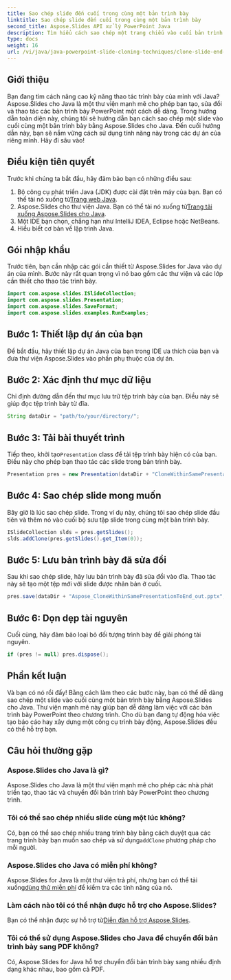 ```yaml
---
title: Sao chép slide đến cuối trong cùng một bản trình bày
linktitle: Sao chép slide đến cuối trong cùng một bản trình bày
second_title: Aspose.Slides API xử lý PowerPoint Java
description: Tìm hiểu cách sao chép một trang chiếu vào cuối bản trình bày bằng Aspose.Slides cho Java với hướng dẫn từng bước này. Hoàn hảo cho các nhà phát triển Java.
type: docs
weight: 16
url: /vi/java/java-powerpoint-slide-cloning-techniques/clone-slide-end-within-same-presentation-powerpoint/
---
```

## Giới thiệu
Bạn đang tìm cách nâng cao kỹ năng thao tác trình bày của mình với Java? Aspose.Slides cho Java là một thư viện mạnh mẽ cho phép bạn tạo, sửa đổi và thao tác các bản trình bày PowerPoint một cách dễ dàng. Trong hướng dẫn toàn diện này, chúng tôi sẽ hướng dẫn bạn cách sao chép một slide vào cuối cùng một bản trình bày bằng Aspose.Slides cho Java. Đến cuối hướng dẫn này, bạn sẽ nắm vững cách sử dụng tính năng này trong các dự án của riêng mình. Hãy đi sâu vào!
## Điều kiện tiên quyết
Trước khi chúng ta bắt đầu, hãy đảm bảo bạn có những điều sau:
1.  Bộ công cụ phát triển Java (JDK) được cài đặt trên máy của bạn. Bạn có thể tải nó xuống từ[Trang web Java](https://www.oracle.com/java/technologies/javase-downloads.html).
2.  Aspose.Slides cho thư viện Java. Bạn có thể tải nó xuống từ[Trang tải xuống Aspose.Slides cho Java](https://releases.aspose.com/slides/java/).
3. Một IDE bạn chọn, chẳng hạn như IntelliJ IDEA, Eclipse hoặc NetBeans.
4. Hiểu biết cơ bản về lập trình Java.
## Gói nhập khẩu
Trước tiên, bạn cần nhập các gói cần thiết từ Aspose.Slides for Java vào dự án của mình. Bước này rất quan trọng vì nó bao gồm các thư viện và các lớp cần thiết cho thao tác trình bày.
```java
import com.aspose.slides.ISlideCollection;
import com.aspose.slides.Presentation;
import com.aspose.slides.SaveFormat;
import com.aspose.slides.examples.RunExamples;
```
## Bước 1: Thiết lập dự án của bạn
Để bắt đầu, hãy thiết lập dự án Java của bạn trong IDE ưa thích của bạn và đưa thư viện Aspose.Slides vào phần phụ thuộc của dự án.
## Bước 2: Xác định thư mục dữ liệu
Chỉ định đường dẫn đến thư mục lưu trữ tệp trình bày của bạn. Điều này sẽ giúp đọc tệp trình bày từ đĩa.
```java
String dataDir = "path/to/your/directory/";
```
## Bước 3: Tải bài thuyết trình
 Tiếp theo, khởi tạo`Presentation` class để tải tệp trình bày hiện có của bạn. Điều này cho phép bạn thao tác các slide trong bản trình bày.
```java
Presentation pres = new Presentation(dataDir + "CloneWithinSamePresentationToEnd.pptx");
```
## Bước 4: Sao chép slide mong muốn
Bây giờ là lúc sao chép slide. Trong ví dụ này, chúng tôi sao chép slide đầu tiên và thêm nó vào cuối bộ sưu tập slide trong cùng một bản trình bày.
```java
ISlideCollection slds = pres.getSlides();
slds.addClone(pres.getSlides().get_Item(0));
```
## Bước 5: Lưu bản trình bày đã sửa đổi
Sau khi sao chép slide, hãy lưu bản trình bày đã sửa đổi vào đĩa. Thao tác này sẽ tạo một tệp mới với slide được nhân bản ở cuối.
```java
pres.save(dataDir + "Aspose_CloneWithinSamePresentationToEnd_out.pptx", SaveFormat.Pptx);
```
## Bước 6: Dọn dẹp tài nguyên
Cuối cùng, hãy đảm bảo loại bỏ đối tượng trình bày để giải phóng tài nguyên.
```java
if (pres != null) pres.dispose();
```
## Phần kết luận
Và bạn có nó rồi đấy! Bằng cách làm theo các bước này, bạn có thể dễ dàng sao chép một slide vào cuối cùng một bản trình bày bằng Aspose.Slides cho Java. Thư viện mạnh mẽ này giúp bạn dễ dàng làm việc với các bản trình bày PowerPoint theo chương trình. Cho dù bạn đang tự động hóa việc tạo báo cáo hay xây dựng một công cụ trình bày động, Aspose.Slides đều có thể hỗ trợ bạn.
## Câu hỏi thường gặp
### Aspose.Slides cho Java là gì?
Aspose.Slides cho Java là một thư viện mạnh mẽ cho phép các nhà phát triển tạo, thao tác và chuyển đổi bản trình bày PowerPoint theo chương trình.
### Tôi có thể sao chép nhiều slide cùng một lúc không?
 Có, bạn có thể sao chép nhiều trang trình bày bằng cách duyệt qua các trang trình bày bạn muốn sao chép và sử dụng`addClone` phương pháp cho mỗi người.
### Aspose.Slides cho Java có miễn phí không?
 Aspose.Slides for Java là một thư viện trả phí, nhưng bạn có thể tải xuống[dùng thử miễn phí](https://releases.aspose.com/) để kiểm tra các tính năng của nó.
### Làm cách nào tôi có thể nhận được hỗ trợ cho Aspose.Slides?
 Bạn có thể nhận được sự hỗ trợ từ[Diễn đàn hỗ trợ Aspose.Slides](https://forum.aspose.com/c/slides/11).
### Tôi có thể sử dụng Aspose.Slides cho Java để chuyển đổi bản trình bày sang PDF không?
Có, Aspose.Slides for Java hỗ trợ chuyển đổi bản trình bày sang nhiều định dạng khác nhau, bao gồm cả PDF.